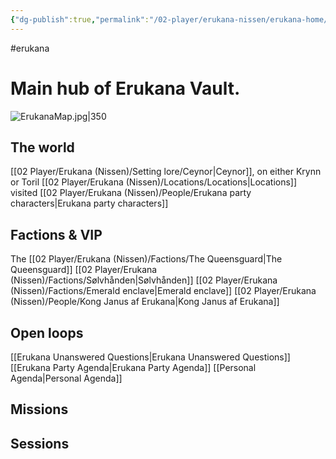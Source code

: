 ```yaml
---
{"dg-publish":true,"permalink":"/02-player/erukana-nissen/erukana-home/"}
---
```


#erukana 

# Main hub of Erukana Vault. 

![ErukanaMap.jpg|350](/img/user/10%20Attachments/ErukanaMap.jpg)

## The world 
[[02 Player/Erukana (Nissen)/Setting lore/Ceynor\|Ceynor]], on either Krynn or Toril
[[02 Player/Erukana (Nissen)/Locations/Locations\|Locations]] visited
[[02 Player/Erukana (Nissen)/People/Erukana party characters\|Erukana party characters]]


## Factions & VIP
The [[02 Player/Erukana (Nissen)/Factions/The Queensguard\|The Queensguard]]
[[02 Player/Erukana (Nissen)/Factions/Sølvhånden\|Sølvhånden]]
[[02 Player/Erukana (Nissen)/Factions/Emerald enclave\|Emerald enclave]]
[[02 Player/Erukana (Nissen)/People/Kong Janus af Erukana\|Kong Janus af Erukana]]

## Open loops
[[Erukana Unanswered Questions\|Erukana Unanswered Questions]]
[[Erukana Party Agenda\|Erukana Party Agenda]]
[[Personal Agenda\|Personal Agenda]]

## Missions 



## Sessions 
